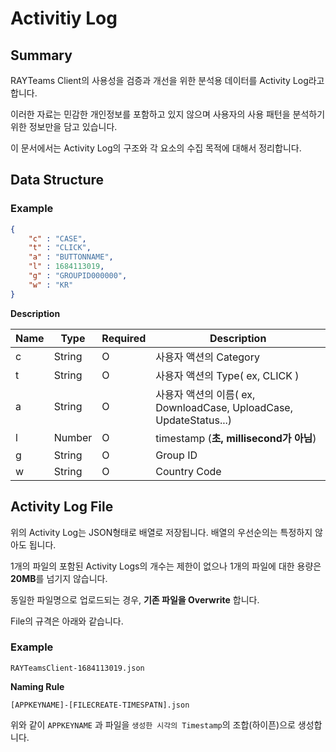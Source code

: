 # Activitiy Log

## Summary

RAYTeams Client의 사용성을 검증과 개선을 위한 분석용 데이터를 Activity Log라고 합니다.

이러한 자료는 민감한 개인정보를 포함하고 있지 않으며 사용자의 사용 패턴을 분석하기 위한 정보만을 담고 있습니다.

이 문서에서는 Activity Log의 구조와 각 요소의 수집 목적에 대해서 정리합니다.

## Data Structure

### Example

```JSON
{
    "c" : "CASE",
    "t" : "CLICK",
    "a" : "BUTTONNAME",
    "l" : 1684113019,
    "g" : "GROUPID000000",
    "w" : "KR"
}
```

**Description**

| Name | Type | Required | Description |
| --- | --- | --- | --- |
| c | String | O | 사용자 액션의 Category  |
| t | String | O  | 사용자 액션의 Type( ex, CLICK )  |
| a | String | O  | 사용자 액션의 이름( ex, DownloadCase, UploadCase, UpdateStatus...)  |
| l | Number | O  | timestamp (**초, millisecond가 아님**)  |
| g | String | O  | Group ID  |
| w | String | O  | Country Code  |

## Activity Log File

위의 Activity Log는 JSON형태로 배열로 저장됩니다. 배열의 우선순의는 특정하지 않아도 됩니다.

1개의 파일의 포함된 Activity Logs의 개수는 제한이 없으나 1개의 파일에 대한 용량은 **20MB**를 넘기지 않습니다.

동일한 파일명으로 업로드되는 경우, **기존 파일을 Overwrite** 합니다.

File의 규격은 아래와 같습니다.

### Example

```RAYTeamsClient-1684113019.json```

**Naming Rule**

```[APPKEYNAME]-[FILECREATE-TIMESPATN].json```

위와 같이 ```APPKEYNAME``` 과 파일을 ```생성한 시각의 Timestamp```의 조합(하이픈)으로 생성합니다.